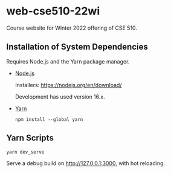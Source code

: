 # web-cse510-22wi

Course website for Winter 2022 offering of CSE 510.

## Installation of System Dependencies

Requires Node.js and the Yarn package manager.

- [Node.js](https://nodejs.org/)

  Installers: <https://nodejs.org/en/download/>
  
  Development has used version 16.x.

- [Yarn](https://yarnpkg.com/)

  ```
  npm install --global yarn
  ```

## Yarn Scripts

```
yarn dev_serve
```
Serve a debug build on http://127.0.0.1:3000, with hot reloading.
